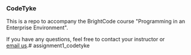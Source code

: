 ### CodeTyke 

This is a repo to accompany the BrightCode course "Programming in an Enterprise Environment". 

If you have any questions, feel free to contact your instructor or  
[email us](mailto:info@brightcode.dev?subject=[CodeTyke]).# assignment1_codetyke
